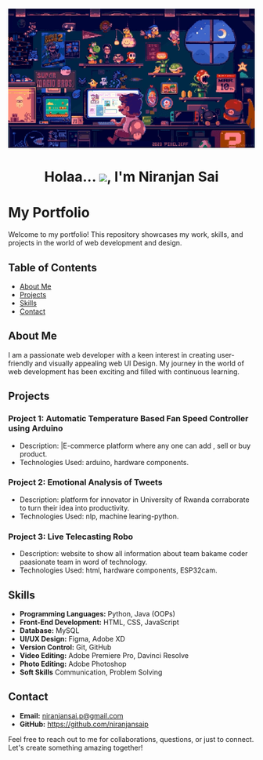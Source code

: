 
<p align="center">
    <img src="https://raw.githubusercontent.com/NiranjanSaiP/NiranjansaiP/Assets/chill-mario-pixel-moewalls-com.gif" width="900px" alt="chill-mario-pixel-moewalls-com">
</p>

<h1  align="center">Holaa... <img src="https://raw.githubusercontent.com/MartinHeinz/MartinHeinz/master/wave.gif" width="30px">, I'm Niranjan Sai</h1>

# My Portfolio      

Welcome to my portfolio! This repository showcases my work, skills, and projects in the world of web development and design.

## Table of Contents

- [About Me](#about-me)
- [Projects](#projects)
- [Skills](#skills)
- [Contact](#contact)

## About Me

I am a passionate web developer with a keen interest in creating user-friendly and visually appealing web UI Design. My journey in the world of web development has been exciting and filled with continuous learning.

## Projects

### Project 1: Automatic Temperature Based Fan Speed Controller using Arduino

- Description: |E-commerce platform where any one can add , sell or buy product.
- Technologies Used: arduino, hardware components.

### Project 2: Emotional Analysis of Tweets

- Description: platform for innovator in University of Rwanda corraborate to turn their idea into productivity.
- Technologies Used: nlp, machine learing-python.

### Project 3: Live Telecasting Robo

- Description: website to show all information about team bakame coder paasionate team in word of technology.
- Technologies Used: html, hardware components, ESP32cam.


## Skills
- **Programming Languages:** Python, Java (OOPs) 
- **Front-End Development:** HTML, CSS, JavaScript
- **Database:** MySQL
- **UI/UX Design:** Figma, Adobe XD
- **Version Control:** Git, GitHub
- **Video Editing:** Adobe Premiere Pro, Davinci Resolve
- **Photo Editing:** Adobe Photoshop
- **Soft Skills** Communication, Problem Solving

## Contact

- **Email:** niranjansai.p@gmail.com
- **GitHub:** https://github.com/niranjansaip

Feel free to reach out to me for collaborations, questions, or just to connect. Let's create something amazing together!
